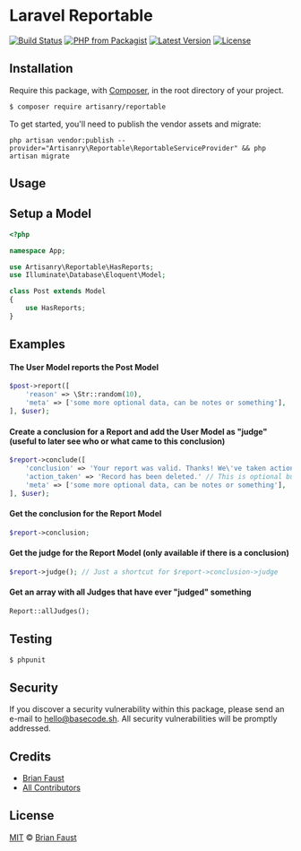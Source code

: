 # Laravel Reportable

[![Build Status](https://img.shields.io/travis/artisanry/Reportable/master.svg?style=flat-square)](https://travis-ci.org/artisanry/Reportable)
[![PHP from Packagist](https://img.shields.io/packagist/php-v/artisanry/reportable.svg?style=flat-square)]()
[![Latest Version](https://img.shields.io/github/release/artisanry/Reportable.svg?style=flat-square)](https://github.com/artisanry/Reportable/releases)
[![License](https://img.shields.io/packagist/l/artisanry/Reportable.svg?style=flat-square)](https://packagist.org/packages/artisanry/Reportable)

## Installation

Require this package, with [Composer](https://getcomposer.org/), in the root directory of your project.

``` bash
$ composer require artisanry/reportable
```

To get started, you'll need to publish the vendor assets and migrate:

```
php artisan vendor:publish --provider="Artisanry\Reportable\ReportableServiceProvider" && php artisan migrate
```

## Usage

## Setup a Model
``` php
<?php

namespace App;

use Artisanry\Reportable\HasReports;
use Illuminate\Database\Eloquent\Model;

class Post extends Model
{
    use HasReports;
}
```

## Examples

#### The User Model reports the Post Model
``` php
$post->report([
    'reason' => \Str::random(10),
    'meta' => ['some more optional data, can be notes or something'],
], $user);
```

#### Create a conclusion for a Report and add the User Model as "judge" (useful to later see who or what came to this conclusion)
``` php
$report->conclude([
    'conclusion' => 'Your report was valid. Thanks! We\'ve taken action and removed the entry.',
    'action_taken' => 'Record has been deleted.' // This is optional but can be useful to see what happend to the record
    'meta' => ['some more optional data, can be notes or something'],
], $user);
```

#### Get the conclusion for the Report Model
``` php
$report->conclusion;
```

#### Get the judge for the Report Model (only available if there is a conclusion)
``` php
$report->judge(); // Just a shortcut for $report->conclusion->judge
```

#### Get an array with all Judges that have ever "judged" something
``` php
Report::allJudges();
```

## Testing

``` bash
$ phpunit
```

## Security

If you discover a security vulnerability within this package, please send an e-mail to hello@basecode.sh. All security vulnerabilities will be promptly addressed.

## Credits

- [Brian Faust](https://github.com/faustbrian)
- [All Contributors](../../contributors)

## License

[MIT](LICENSE) © [Brian Faust](https://basecode.sh)

